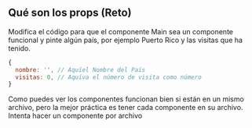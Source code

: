 ## Qué son los props (Reto)

Modifica el código para que el componente Main sea un componente funcional y pinte algún país, por ejemplo Puerto Rico y
las visitas que ha tenido.

```js
{
  nombre: '', // Aquíel Nombre del País
  visitas: 0, // Aquíva el número de visita como número
}
```

Como puedes ver los componentes funcionan bien si están en un mismo archivo,
pero la mejor práctica es tener cada componente en su archivo. Intenta hacer un
componente por archivo
